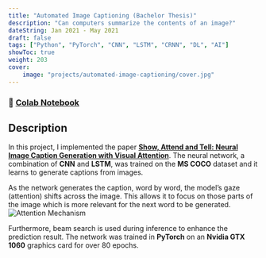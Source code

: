 ```yaml
---
title: "Automated Image Captioning (Bachelor Thesis)"
description: "Can computers summarize the contents of an image?"
dateString: Jan 2021 - May 2021
draft: false
tags: ["Python", "PyTorch", "CNN", "LSTM", "CRNN", "DL", "AI"]
showToc: true
weight: 203
cover:
    image: "projects/automated-image-captioning/cover.jpg"
--- 
```

### 🔗 [Colab Notebook](https://colab.research.google.com/drive/1Q553uslYW3Ho6P1G46SOEDxOS_VmHXfJ)

## Description
In this project, I implemented the paper **[Show, Attend and Tell: Neural Image Caption Generation with Visual Attention](https://arxiv.org/abs/1502.03044)**. The neural network, a combination of **CNN** and **LSTM**, was trained on the **MS COCO** dataset and it learns to generate captions from images. 

As the network generates the caption, word by word, the model’s gaze (attention) shifts across the image. This allows it to focus on those parts of the image which is more relevant for the next word to be generated. 
![Attention Mechanism](/projects/automated-image-captioning/img1.jpg)

Furthermore, beam search is used during inference to enhance the prediction result. The network was trained in **PyTorch** on an **Nvidia GTX 1060** graphics card for over 80 epochs.